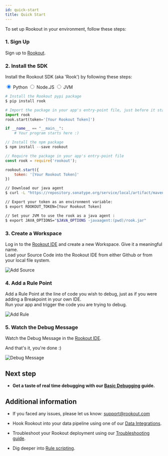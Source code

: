 ```yaml
---
id: quick-start
title: Quick Start
---
```


To set up Rookout in your environment, follow these steps:

### 1. Sign Up

Sign up to [Rookout](https://app.rookout.com).


### 2. Install the SDK

Install the Rookout SDK (aka 'Rook') by following these steps:

<div class="tab-container">
<input id="tab1" data-tab="tab1" type="radio" name="tabs" class="tab-button" checked="true" />
<label for="tab1" class="tab-title snippet">Python</label>
<input id="tab2" data-tab="tab2" type="radio" name="tabs" class="tab-button" />
<label for="tab2" class="tab-title snippet">Node.JS</label>
<input id="tab3" data-tab="tab3" type="radio" name="tabs" class="tab-button" />
<label for="tab3" class="tab-title snippet">JVM</label>
<div data-tab-content="content1" class="tab-content hljs">

```python
# Install the Rookout pypi package
$ pip install rook

# Import the package in your app's entry-point file, just before it starts
import rook
rook.start(token='[Your Rookout Token]')  

if __name__ == "__main__":
    # Your program starts here :)
```

</div>
<div data-tab-content="content2" class="tab-content hljs">

```javascript
// Install the npm package
$ npm install --save rookout

// Require the package in your app's entry-point file
const rook = require('rookout');

rookout.start({
    token: '[Your Rookout Token]'
})
```

</div>
<div data-tab-content="content3" class="tab-content hljs">

```bash
// Download our java agent
$ curl -L "https://repository.sonatype.org/service/local/artifact/maven/redirect?r=central-proxy&g=com.rookout&a=rook&v=LATEST" -o rook.jar

// Export your token as an environment variable:
$ export ROOKOUT_TOKEN=[Your Rookout Token]

// Set your JVM to use the rook as a java agent :  
$ export JAVA_OPTIONS="$JAVA_OPTIONS -javaagent:(pwd)/rook.jar"
```

</div>
</div>
<div class="rookout-org-info"></div>

### 3. Create a Workspace

Log in to the [Rookout IDE](https://app.rookout.com) and create a new Workspace. Give it a meaningful name.<br/>
Load your Source Code into the Rookout IDE from either Github or from your local file system.

![Add Source](/img/screenshots/quick_start_3.png)

### 4. Add a Rule Point

Add a Rule Point at the line of code you wish to debug, just as if you were adding a Breakpoint in your own IDE.<br/>
Run your app and trigger the code you are trying to debug.

![Add Rule](/img/screenshots/quick_start_4.png)

### 5. Watch the Debug Message

Watch the Debug Message in the [Rookout IDE](https://app.rookout.com).

And that's it, you're done :)

![Debug Message](/img/screenshots/quick_start_5.png)

## Next step

- __Get a taste of real time debugging with our [Basic Debugging](rules-index.md) guide.__

## Additional information

- If you faced any issues, please let us know: support@rookout.com

- Hook Rookout into your data pipeline using one of our [Data Integrations](integrations-home.md).

- Troubleshoot your Rookout deployment using our [Troubleshooting guide](troubleshooting-rules.md).

- Dig deeper into [Rule scripting](rules-index.md).
